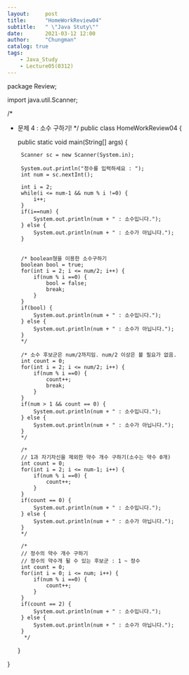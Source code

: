 ```yaml
---
layout:     post
title:      "HomeWorkReview04"
subtitle:   " \"Java Stuty\""
date:       2021-03-12 12:00
author:     "Chungman"
catalog: true
tags:
    - Java_Study
    - Lecture05(0312)
---
```


package Review;

import java.util.Scanner;

/*
 * 문제 4 : 소수 구하기!
 */
public class HomeWorkReview04 {

	public static void main(String[] args) {

		Scanner sc = new Scanner(System.in);
		
		System.out.println("정수를 입력하세요 : ");
		int num = sc.nextInt();
		
		int i = 2;
		while(i <= num-1 && num % i !=0) {
			i++;
		}
		if(i==num) {
			System.out.println(num + " : 소수입니다.");
		} else {
			System.out.println(num + " : 소수가 아닙니다.");
		}
		
		
		/* boolean형을 이용한 소수구하기
		boolean bool = true;
		for(int i = 2; i <= num/2; i++) {
			if(num % i ==0) {
				bool = false;
				break;
			}
		}
		if(bool) {
			System.out.println(num + " : 소수입니다.");
		} else {
			System.out.println(num + " : 소수가 아닙니다.");
		}
		*/
		
		/* 소수 후보군은 num/2까지임. num/2 이상은 볼 필요가 없음.
		int count = 0;
		for(int i = 2; i <= num/2; i++) {
			if(num % i ==0) {
				count++;
				break;
			}
		}
		if(num > 1 && count == 0) {
			System.out.println(num + " : 소수입니다.");
		} else {
			System.out.println(num + " : 소수가 아닙니다.");
		}
		*/
		
		/*
		// 1과 자기자신을 제외한 약수 개수 구하기(소수는 약수 0개)
		int count = 0;
		for(int i = 2; i <= num-1; i++) {
			if(num % i ==0) {
				count++;
			}
		}
		if(count == 0) {
			System.out.println(num + " : 소수입니다.");
		} else {
			System.out.println(num + " : 소수가 아닙니다.");
		}
		*/
		
		/*
		// 정수의 약수 개수 구하기
		// 정수의 약수개 될 수 있는 후보군 : 1 ~ 정수
		int count = 0;
		for(int i = 0; i <= num; i++) {
			if(num % i ==0) {
				count++;
			}
		}
		if(count == 2) {
			System.out.println(num + " : 소수입니다.");
		} else {
			System.out.println(num + " : 소수가 아닙니다.");
		}
		 */
	}

}
